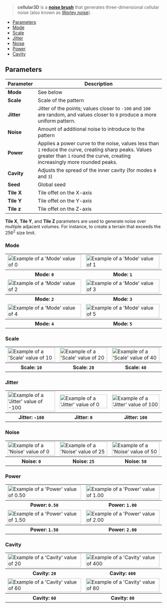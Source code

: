 > **cellular3D** is a **[noise brush](Noise-Brushes)** that generates three-dimensional cellular noise (also known as [Worley noise](https://en.wikipedia.org/wiki/Worley_noise)).

<!-- TOC -->
- [Parameters](#parameters)
- [Mode](#mode)
- [Scale](#scale)
- [Jitter](#jitter)
- [Noise](#noise)
- [Power](#power)
- [Cavity](#cavity)

## Parameters

Parameter | Description
--------- | -----------
**Mode**   | See below
**Scale**  | Scale of the pattern
**Jitter** | Jitter of the points; values closer to `-100` and `100` are random, and values closer to `0` produce a more uniform pattern.
**Noise**  | Amount of additional noise to introduce to the pattern
**Power**  | Applies a power curve to the noise, values less than `1` reduce the curve, creating sharp peaks. Values greater than `1` round the curve, creating increasingly more rounded peaks.
**Cavity**  | Adjusts the spread of the inner cavity (for modes `0` and `3`)
**Seed**   | Global seed
**Tile X** | Tile offet on the X-axis
**Tile Y** | Tile offet on the Y-axis
**Tile z** | Tile offet on the Z-axis

**Tile X**, **Tile Y**, and **Tile Z** parameters are used to generate noise over multiple adjacent volumes. For instance, to create a terrain that exceeds the 256<sup>2</sup> size limit.

### Mode

<!-- SAMPLE cellular3D mode 2 -->
<table>
	<tr>
		<td width="50%"><img width="100%" src="https://s3.amazonaws.com/misc.lachlanmcdonald.com/magicavoxel-shaders/0.11.2/cellular3D_mode0_compressed.jpg" alt="Example of a 'Mode' value of 0"></td>
		<td width="50%"><img width="100%" src="https://s3.amazonaws.com/misc.lachlanmcdonald.com/magicavoxel-shaders/0.11.2/cellular3D_mode1_compressed.jpg" alt="Example of a 'Mode' value of 1"></td>
	</tr>
	<tr>
		<th>Mode: <code>0</code></th>
		<th>Mode: <code>1</code></th>
	</tr>
	<tr>
		<td width="50%"><img width="100%" src="https://s3.amazonaws.com/misc.lachlanmcdonald.com/magicavoxel-shaders/0.11.2/cellular3D_mode2_compressed.jpg" alt="Example of a 'Mode' value of 2"></td>
		<td width="50%"><img width="100%" src="https://s3.amazonaws.com/misc.lachlanmcdonald.com/magicavoxel-shaders/0.11.2/cellular3D_mode3_compressed.jpg" alt="Example of a 'Mode' value of 3"></td>
	</tr>
	<tr>
		<th>Mode: <code>2</code></th>
		<th>Mode: <code>3</code></th>
	</tr>
	<tr>
		<td width="50%"><img width="100%" src="https://s3.amazonaws.com/misc.lachlanmcdonald.com/magicavoxel-shaders/0.11.2/cellular3D_mode4_compressed.jpg" alt="Example of a 'Mode' value of 4"></td>
		<td width="50%"><img width="100%" src="https://s3.amazonaws.com/misc.lachlanmcdonald.com/magicavoxel-shaders/0.11.2/cellular3D_mode5_compressed.jpg" alt="Example of a 'Mode' value of 5"></td>
	</tr>
	<tr>
		<th>Mode: <code>4</code></th>
		<th>Mode: <code>5</code></th>
	</tr>
</table>
<!-- END -->

### Scale

<!-- SAMPLE cellular3D scale 3 -->
<table>
	<tr>
		<td width="33.33%"><img width="100%" src="https://s3.amazonaws.com/misc.lachlanmcdonald.com/magicavoxel-shaders/0.11.2/cellular3D_scale10_compressed.jpg" alt="Example of a 'Scale' value of 10"></td>
		<td width="33.33%"><img width="100%" src="https://s3.amazonaws.com/misc.lachlanmcdonald.com/magicavoxel-shaders/0.11.2/cellular3D_scale20_compressed.jpg" alt="Example of a 'Scale' value of 20"></td>
		<td width="33.33%"><img width="100%" src="https://s3.amazonaws.com/misc.lachlanmcdonald.com/magicavoxel-shaders/0.11.2/cellular3D_scale40_compressed.jpg" alt="Example of a 'Scale' value of 40"></td>
	</tr>
	<tr>
		<th>Scale: <code>10</code></th>
		<th>Scale: <code>20</code></th>
		<th>Scale: <code>40</code></th>
	</tr>
</table>
<!-- END -->

### Jitter

<!-- SAMPLE cellular3D jitter 3 -->
<table>
	<tr>
		<td width="33.33%"><img width="100%" src="https://s3.amazonaws.com/misc.lachlanmcdonald.com/magicavoxel-shaders/0.11.2/cellular3D_jitter-100_compressed.jpg" alt="Example of a 'Jitter' value of -100"></td>
		<td width="33.33%"><img width="100%" src="https://s3.amazonaws.com/misc.lachlanmcdonald.com/magicavoxel-shaders/0.11.2/cellular3D_jitter0_compressed.jpg" alt="Example of a 'Jitter' value of 0"></td>
		<td width="33.33%"><img width="100%" src="https://s3.amazonaws.com/misc.lachlanmcdonald.com/magicavoxel-shaders/0.11.2/cellular3D_jitter100_compressed.jpg" alt="Example of a 'Jitter' value of 100"></td>
	</tr>
	<tr>
		<th>Jitter: <code>-100</code></th>
		<th>Jitter: <code>0</code></th>
		<th>Jitter: <code>100</code></th>
	</tr>
</table>
<!-- END -->

### Noise

<!-- SAMPLE cellular3D noise 3 -->
<table>
	<tr>
		<td width="33.33%"><img width="100%" src="https://s3.amazonaws.com/misc.lachlanmcdonald.com/magicavoxel-shaders/0.11.2/cellular3D_noise0_compressed.jpg" alt="Example of a 'Noise' value of 0"></td>
		<td width="33.33%"><img width="100%" src="https://s3.amazonaws.com/misc.lachlanmcdonald.com/magicavoxel-shaders/0.11.2/cellular3D_noise25_compressed.jpg" alt="Example of a 'Noise' value of 25"></td>
		<td width="33.33%"><img width="100%" src="https://s3.amazonaws.com/misc.lachlanmcdonald.com/magicavoxel-shaders/0.11.2/cellular3D_noise50_compressed.jpg" alt="Example of a 'Noise' value of 50"></td>
	</tr>
	<tr>
		<th>Noise: <code>0</code></th>
		<th>Noise: <code>25</code></th>
		<th>Noise: <code>50</code></th>
	</tr>
</table>
<!-- END -->

### Power

<!-- SAMPLE cellular3D power 2 -->
<table>
	<tr>
		<td width="50%"><img width="100%" src="https://s3.amazonaws.com/misc.lachlanmcdonald.com/magicavoxel-shaders/0.11.2/cellular3D_power050_compressed.jpg" alt="Example of a 'Power' value of 0.50"></td>
		<td width="50%"><img width="100%" src="https://s3.amazonaws.com/misc.lachlanmcdonald.com/magicavoxel-shaders/0.11.2/cellular3D_power100_compressed.jpg" alt="Example of a 'Power' value of 1.00"></td>
	</tr>
	<tr>
		<th>Power: <code>0.50</code></th>
		<th>Power: <code>1.00</code></th>
	</tr>
	<tr>
		<td width="50%"><img width="100%" src="https://s3.amazonaws.com/misc.lachlanmcdonald.com/magicavoxel-shaders/0.11.2/cellular3D_power150_compressed.jpg" alt="Example of a 'Power' value of 1.50"></td>
		<td width="50%"><img width="100%" src="https://s3.amazonaws.com/misc.lachlanmcdonald.com/magicavoxel-shaders/0.11.2/cellular3D_power200_compressed.jpg" alt="Example of a 'Power' value of 2.00"></td>
	</tr>
	<tr>
		<th>Power: <code>1.50</code></th>
		<th>Power: <code>2.00</code></th>
	</tr>
</table>
<!-- END -->

### Cavity

<!-- SAMPLE cellular3D cavity 2 -->
<table>
	<tr>
		<td width="50%"><img width="100%" src="https://s3.amazonaws.com/misc.lachlanmcdonald.com/magicavoxel-shaders/0.11.2/cellular3D_cavity20_compressed.jpg" alt="Example of a 'Cavity' value of 20"></td>
		<td width="50%"><img width="100%" src="https://s3.amazonaws.com/misc.lachlanmcdonald.com/magicavoxel-shaders/0.11.2/cellular3D_cavity40_compressed.jpg" alt="Example of a 'Cavity' value of 400"></td>
	</tr>
	<tr>
		<th>Cavity: <code>20</code></th>
		<th>Cavity: <code>400</code></th>
	</tr>
	<tr>
		<td width="50%"><img width="100%" src="https://s3.amazonaws.com/misc.lachlanmcdonald.com/magicavoxel-shaders/0.11.2/cellular3D_cavity60_compressed.jpg" alt="Example of a 'Cavity' value of 60"></td>
		<td width="50%"><img width="100%" src="https://s3.amazonaws.com/misc.lachlanmcdonald.com/magicavoxel-shaders/0.11.2/cellular3D_cavity80_compressed.jpg" alt="Example of a 'Cavity' value of 80"></td>
	</tr>
	<tr>
		<th>Cavity: <code>60</code></th>
		<th>Cavity: <code>80</code></th>
	</tr>
</table>
<!-- END -->
